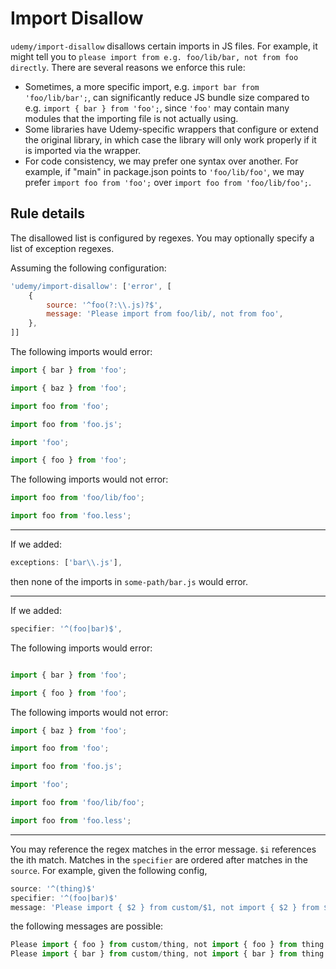 # Import Disallow

`udemy/import-disallow` disallows certain imports in JS files. For example, it might tell you to 
`please import from e.g. foo/lib/bar, not from foo directly`. There are several reasons we enforce this rule:

- Sometimes, a more specific import, e.g. `import bar from 'foo/lib/bar';`, can significantly reduce JS bundle size 
compared to e.g. `import { bar } from 'foo';`, since `'foo'` may contain many modules that the importing file is 
not actually using.
- Some libraries have Udemy-specific wrappers that configure or extend the original library, in which case the library 
will only work properly if it is imported via the wrapper.
- For code consistency, we may prefer one syntax over another. For example, if "main" in package.json points to 
`'foo/lib/foo'`, we may prefer `import foo from 'foo';` over `import foo from 'foo/lib/foo';`.

## Rule details

The disallowed list is configured by regexes. You may optionally specify a list of exception regexes.

Assuming the following configuration:

```js
'udemy/import-disallow': ['error', [
    {
        source: '^foo(?:\\.js)?$',
        message: 'Please import from foo/lib/, not from foo',
    },
]]
```

The following imports would error:

```js 
import { bar } from 'foo';

import { baz } from 'foo';

import foo from 'foo';

import foo from 'foo.js';

import 'foo';

import { foo } from 'foo';
```

The following imports would not error:

```js
import foo from 'foo/lib/foo';

import foo from 'foo.less';
```

---

If we added:

```js
exceptions: ['bar\\.js'],
```

then none of the imports in `some-path/bar.js` would error.

---

If we added:

```js
specifier: '^(foo|bar)$',
```

The following imports would error:

```js 

import { bar } from 'foo';

import { foo } from 'foo';
```

The following imports would not error:

```js
import { baz } from 'foo';

import foo from 'foo';

import foo from 'foo.js';

import 'foo';

import foo from 'foo/lib/foo';

import foo from 'foo.less';
```

---

You may reference the regex matches in the error message. `$i` references the ith match. Matches in the `specifier` are ordered after matches in the `source`. For example, given the following config,

```js
source: '^(thing)$'
specifier: '^(foo|bar)$'
message: 'Please import { $2 } from custom/$1, not import { $2 } from $1
```

the following messages are possible:

```js
Please import { foo } from custom/thing, not import { foo } from thing
Please import { bar } from custom/thing, not import { bar } from thing
```
